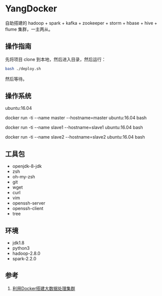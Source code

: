 # YangDocker

自助搭建的 hadoop + spark + kafka + zookeeper + storm + hbase + hive + flume 集群，一主两从。

## 操作指南

先将项目 clone 到本地，然后进入目录，然后运行：

```bash
bash ./deploy.sh
```

然后等待。

## 操作系统

ubuntu:16.04

docker run -ti --name master --hostname=master ubuntu:16.04 bash

docker run -ti --name slave1 --hostname=slave1 ubuntu:16.04 bash

docker run -ti --name slave2 --hostname=slave2 ubuntu:16.04 bash

## 工具包

- openjdk-8-jdk
- zsh
- oh-my-zsh
- git
- wget
- curl
- vim
- openssh-server
- openssh-client
- tree

## 环境

- jdk1.8
- python3
- hadoop-2.8.0
- spark-2.2.0

## 参考

1. [利用Docker搭建大数据处理集群](https://blog.csdn.net/iigeoxiaoyang/article/details/53020066)
